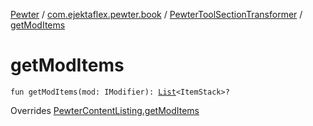 [Pewter](../../index.md) / [com.ejektaflex.pewter.book](../index.md) / [PewterToolSectionTransformer](index.md) / [getModItems](./get-mod-items.md)

# getModItems

`fun getModItems(mod: IModifier): `[`List`](https://kotlinlang.org/api/latest/jvm/stdlib/kotlin.collections/-list/index.html)`<ItemStack>?`

Overrides [PewterContentListing.getModItems](../-pewter-content-listing/get-mod-items.md)

